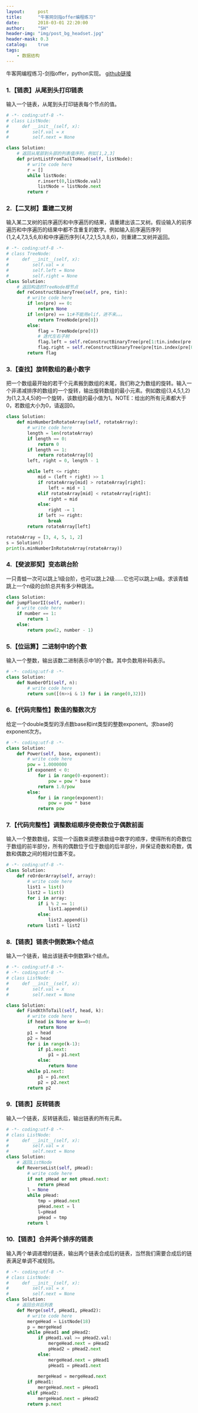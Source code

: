 ```yaml
---
layout:     post
title:      "牛客网剑指offer编程练习"
date:       2018-03-01 22:20:00
author:     "SH"
header-img: "img/post_bg_headset.jpg"
header-mask: 0.3
catalog:    true
tags:
    - 数据结构
---
```


牛客网编程练习-剑指offer，python实现。
[github链接](https://github.com/stormstone/FindAJob/tree/master/ProgrammingExercises)


### 1.【链表】从尾到头打印链表
输入一个链表，从尾到头打印链表每个节点的值。

```python
# -*- coding:utf-8 -*-
# class ListNode:
#     def __init__(self, x):
#         self.val = x
#         self.next = None

class Solution:
    # 返回从尾部到头部的列表值序列，例如[1,2,3]
    def printListFromTailToHead(self, listNode):
        # write code here
        r = []
        while listNode:
            r.insert(0,listNode.val)
            listNode = listNode.next
        return r
```

### 2.【二叉树】重建二叉树
输入某二叉树的前序遍历和中序遍历的结果，请重建出该二叉树。假设输入的前序遍历和中序遍历的结果中都不含重复的数字。例如输入前序遍历序列{1,2,4,7,3,5,6,8}和中序遍历序列{4,7,2,1,5,3,8,6}，则重建二叉树并返回。

```python
# -*- coding:utf-8 -*-
# class TreeNode:
#     def __init__(self, x):
#         self.val = x
#         self.left = None
#         self.right = None
class Solution:
    # 返回构造的TreeNode根节点
    def reConstructBinaryTree(self, pre, tin):
        # write code here
        if len(pre) == 0:
            return None
        if len(pre) == 1:#不能用elif，进不来。。。
            return TreeNode(pre[0])
        else:
            flag = TreeNode(pre[0])
            # 迭代左右子树
            flag.left = self.reConstructBinaryTree(pre[1:tin.index(pre[0])+1],tin[:tin.index(pre[0])])
            flag.right = self.reConstructBinaryTree(pre[tin.index(pre[0])+1:],tin[tin.index(pre[0])+1:])
        return flag
```

### 3.【查找】旋转数组的最小数字
把一个数组最开始的若干个元素搬到数组的末尾，我们称之为数组的旋转。输入一个非递减排序的数组的一个旋转，输出旋转数组的最小元素。例如数组{3,4,5,1,2}为{1,2,3,4,5}的一个旋转，该数组的最小值为1。NOTE：给出的所有元素都大于0，若数组大小为0，请返回0。

```python
class Solution:
    def minNumberInRotateArray(self, rotateArray):
        # write code here
        length = len(rotateArray)
        if length == 0:
            return 0
        if length == 1:
            return rotateArray[0]
        left, right = 0, length - 1

        while left <= right:
            mid = (left + right) >> 1
            if rotateArray[mid] > rotateArray[right]:
                left = mid + 1
            elif rotateArray[mid] < rotateArray[right]:
                right = mid
            else:
                right -= 1
            if left >= right:
                break
        return rotateArray[left]

rotateArray = [3, 4, 5, 1, 2]
s = Solution()
print(s.minNumberInRotateArray(rotateArray))
```

### 4.【斐波那契】变态跳台阶
一只青蛙一次可以跳上1级台阶，也可以跳上2级……它也可以跳上n级。求该青蛙跳上一个n级的台阶总共有多少种跳法。
```python
class Solution:
def jumpFloorII(self, number):
    # write code here
    if number == 1:
        return 1
    else:
        return pow(2, number - 1)
```

### 5.【位运算】二进制中1的个数
输入一个整数，输出该数二进制表示中1的个数。其中负数用补码表示。
```python
# -*- coding:utf-8 -*-
class Solution:
    def NumberOf1(self, n):
        # write code here
        return sum([(n>>i & 1) for i in range(0,32)])
```

### 6.【代码完整性】数值的整数次方 
给定一个double类型的浮点数base和int类型的整数exponent。求base的exponent次方。
```python
# -*- coding:utf-8 -*-
class Solution:
    def Power(self, base, exponent):
        # write code here
        pow = 1.0000000
        if exponent < 0:
            for i in range(0-exponent):
                pow = pow * base
            return 1.0/pow
        else:
            for i in range(exponent):
                pow = pow * base
            return pow
```

### 7.【代码完整性】调整数组顺序使奇数位于偶数前面 
输入一个整数数组，实现一个函数来调整该数组中数字的顺序，使得所有的奇数位于数组的前半部分，所有的偶数位于位于数组的后半部分，并保证奇数和奇数，偶数和偶数之间的相对位置不变。
```python
# -*- coding:utf-8 -*-
class Solution:
    def reOrderArray(self, array):
        # write code here
        list1 = list()
        list2 = list()
        for i in array:
            if i % 2 == 1:
                list1.append(i)
            else:
                list2.append(i)
        return list1 + list2
```

### 8.【链表】链表中倒数第k个结点 
输入一个链表，输出该链表中倒数第k个结点。
```python
# -*- coding:utf-8 -*-
# -*- coding:utf-8 -*-
# class ListNode:
#     def __init__(self, x):
#         self.val = x
#         self.next = None

class Solution:
    def FindKthToTail(self, head, k):
        # write code here
        if head is None or k==0:
            return None
        p1 = head
        p2 = head
        for i in range(k-1):
            if p1.next:
                p1 = p1.next
            else:
                return None
        while p1.next:
            p1 = p1.next
            p2 = p2.next
        return p2
```

### 9.【链表】反转链表
输入一个链表，反转链表后，输出链表的所有元素。
```python
# -*- coding:utf-8 -*-
# class ListNode:
#     def __init__(self, x):
#         self.val = x
#         self.next = None
class Solution:
    # 返回ListNode
    def ReverseList(self, pHead):
        # write code here
        if not pHead or not pHead.next:
            return pHead
        l = None
        while pHead:
            tmp = pHead.next
            pHead.next = l
            l=pHead
            pHead = tmp
        return l
```

### 10.【链表】合并两个排序的链表 
输入两个单调递增的链表，输出两个链表合成后的链表，当然我们需要合成后的链表满足单调不减规则。
```python
# -*- coding:utf-8 -*-
# class ListNode:
#     def __init__(self, x):
#         self.val = x
#         self.next = None
class Solution:
    # 返回合并后列表
    def Merge(self, pHead1, pHead2):
        # write code here
        mergeHead = ListNode(18)
        p = mergeHead
        while pHead1 and pHead2:
            if pHead1.val >= pHead2.val:
                mergeHead.next = pHead2
                pHead2 = pHead2.next
            else:
                mergeHead.next = pHead1
                pHead1 = pHead1.next
                  
            mergeHead = mergeHead.next
        if pHead1:
            mergeHead.next = pHead1
        elif pHead2:
            mergeHead.next = pHead2
        return p.next
```

